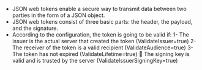 - JSON web tokens enable a secure way to transmit data between two parties in the form of a JSON object.
- JSON web tokens consist of three basic parts: the header, the payload, and the signature.
- According to the configuration, the token is going to be valid if: 
  1- The issuer is the actual server that created the token (ValidateIssuer=true) 
  2- The receiver of the token is a valid recipient (ValidateAudience=true) 
  3- The token has not expired (ValidateLifetime=true)  The signing key is valid and is trusted by the server (ValidateIssuerSigningKey=true)